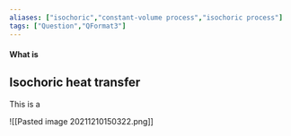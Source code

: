 ```yaml
---
aliases: ["isochoric","constant-volume process","isochoric process"]
tags: ["Question","QFormat3"]
---
```


#### What is
## Isochoric heat transfer
This is a 

![[Pasted image 20211210150322.png]]